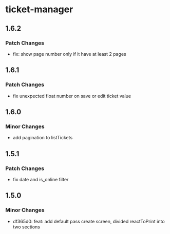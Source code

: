 # ticket-manager

## 1.6.2

### Patch Changes

- fix: show page number only if it have at least 2 pages

## 1.6.1

### Patch Changes

- fix unexpected float number on save or edit ticket value

## 1.6.0

### Minor Changes

- add pagination to listTickets

## 1.5.1

### Patch Changes

- fix date and is_online filter

## 1.5.0

### Minor Changes

- df365d0: feat: add default pass create screen, divided reactToPrint into two sections
